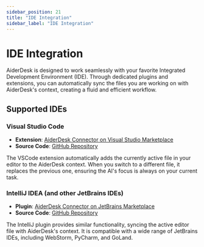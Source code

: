 ```yaml
---
sidebar_position: 21
title: "IDE Integration"
sidebar_label: "IDE Integration"
---
```


# IDE Integration

AiderDesk is designed to work seamlessly with your favorite Integrated Development Environment (IDE). Through dedicated plugins and extensions, you can automatically sync the files you are working on with AiderDesk's context, creating a fluid and efficient workflow.

## Supported IDEs

### Visual Studio Code

- **Extension**: [AiderDesk Connector on Visual Studio Marketplace](https://marketplace.visualstudio.com/items?itemName=hotovo-sk.aider-desk-connector)
- **Source Code**: [GitHub Repository](https://github.com/hotovo/aider-desk-connector-vscode-extension)

The VSCode extension automatically adds the currently active file in your editor to the AiderDesk context. When you switch to a different file, it replaces the previous one, ensuring the AI's focus is always on your current task.

### IntelliJ IDEA (and other JetBrains IDEs)

- **Plugin**: [AiderDesk Connector on JetBrains Marketplace](https://plugins.jetbrains.com/plugin/26313-aiderdesk-connector)
- **Source Code**: [GitHub Repository](https://github.com/hotovo/aider-desk-connector-intellij-plugin)

The IntelliJ plugin provides similar functionality, syncing the active editor file with AiderDesk's context. It is compatible with a wide range of JetBrains IDEs, including WebStorm, PyCharm, and GoLand.
